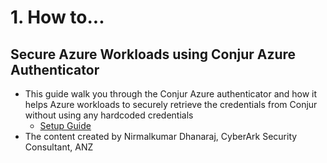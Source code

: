 # 1. How to...

## Secure Azure Workloads using Conjur Azure Authenticator
- This guide walk you through the Conjur Azure authenticator and how it helps Azure workloads to securely retrieve the credentials from Conjur without using any hardcoded credentials
  - [Setup Guide](https://www.ndhanaraj.com/blog/post-securre-azure-workloads-using-conjur-azure-authenticator/)
- The content created by Nirmalkumar Dhanaraj, CyberArk Security Consultant, ANZ
